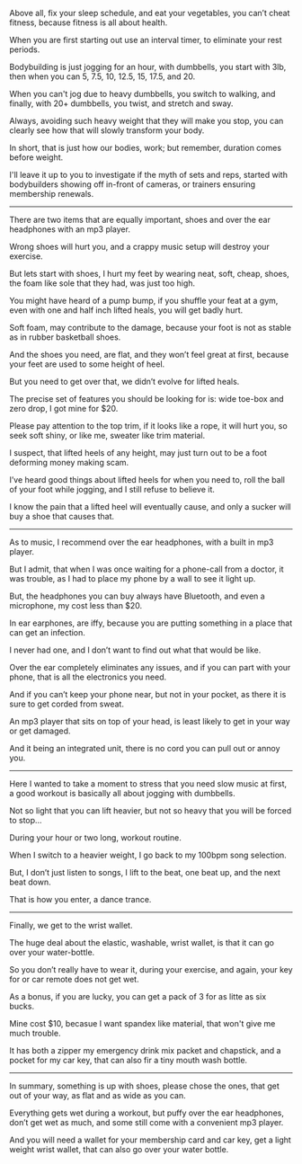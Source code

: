 Above all, fix your sleep schedule, and eat your vegetables,
you can’t cheat fitness, because fitness is all about health.

When you are first starting out use an interval timer,
to eliminate your rest periods.

Bodybuilding is just jogging for an hour, with dumbbells,
you start with 3lb, then when you can 5, 7.5, 10, 12.5, 15, 17.5, and 20.

When you can't jog due to heavy dumbbells, you switch to walking,
and finally, with 20+ dumbbells, you twist, and stretch and sway.

Always, avoiding such heavy weight that they will make you stop,
you can clearly see how that will slowly transform your body.

In short, that is just how our bodies, work;
but remember, duration comes before weight.

I'll leave it up to you to investigate if the myth of sets and reps,
started with bodybuilders showing off in-front of cameras, or trainers ensuring membership renewals.

---

There are two items that are equally important,
shoes and over the ear headphones with an mp3 player.

Wrong shoes will hurt you,
and a crappy music setup will destroy your exercise.

But lets start with shoes, I hurt my feet by wearing neat, soft, cheap, shoes,
the foam like sole that they had, was just too high.

You might have heard of a pump bump, if you shuffle your feat at a gym,
even with one and half inch lifted heals, you will get badly hurt.

Soft foam, may contribute to the damage,
because your foot is not as stable as in rubber basketball shoes.

And the shoes you need, are flat, and they won’t feel great at first,
because your feet are used to some height of heel.

But you need to get over that,
we didn’t evolve for lifted heals.

The precise set of features you should be looking for is:
wide toe-box and zero drop, I got mine for $20.

Please pay attention to the top trim, if it looks like a rope,
it will hurt you, so seek soft shiny, or like me, sweater like trim material.

I suspect, that lifted heels of any height,
may just turn out to be a foot deforming money making scam.

I’ve heard good things about lifted heels for when you need to,
roll the ball of your foot while jogging, and I still refuse to believe it.

I know the pain that a lifted heel will eventually cause,
and only a sucker will buy a shoe that causes that.

---

As to music, I recommend over the ear headphones,
with a built in mp3 player.

But I admit, that when I was once waiting for a phone-call from a doctor,
it was trouble, as I had to place my phone by a wall to see it light up.

But, the headphones you can buy always have Bluetooth,
and even a microphone, my cost less than $20.

In ear earphones, are iffy,
because you are putting something in a place that can get an infection.

I never had one,
and I don’t want to find out what that would be like.

Over the ear completely eliminates any issues,
and if you can part with your phone, that is all the electronics you need.

And if you can’t keep your phone near, but not in your pocket,
as there it is sure to get corded from sweat.

An mp3 player that sits on top of your head,
is least likely to get in your way or get damaged.

And it being an integrated unit,
there is no cord you can pull out or annoy you.

---

Here I wanted to take a moment to stress that you need slow music at first,
a good workout is basically all about jogging with dumbbells.

Not so light that you can lift heavier,
but not so heavy that you will be forced to stop…

During your hour or two long,
workout routine.

When I switch to a heavier weight,
I go back to my 100bpm song selection.

But, I don’t just listen to songs,
I lift to the beat, one beat up, and the next beat down.

That is how you enter,
a dance trance.

---

Finally,
we get to the wrist wallet.

The huge deal about the elastic, washable, wrist wallet,
is that it can go over your water-bottle.

So you don’t really have to wear it,
during your exercise, and again, your key for or car remote does not get wet.

As a bonus, if you are lucky,
you can get a pack of 3 for as litte as six bucks.

Mine cost $10, becasue I want spandex like material,
that won't give me much trouble.

It has both a zipper my emergency drink mix packet and chapstick,
and a pocket for my car key, that can also fir a tiny mouth wash bottle.

---

In summary, something is up with shoes, please chose the ones,
that get out of your way, as flat and as wide as you can.

Everything gets wet during a workout, but puffy over the ear headphones,
don’t get wet as much, and some still come with a convenient mp3 player.

And you will need a wallet for your membership card and car key,
get a light weight wrist wallet, that can also go over your water bottle.
